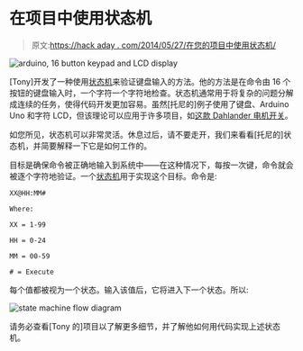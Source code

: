# 在项目中使用状态机

> 原文:[https://hack aday . com/2014/05/27/在您的项目中使用状态机/](https://hackaday.com/2014/05/27/using-state-machines-in-your-projects/)

![arduino, 16 button keypad and LCD display](../Images/c9b541eea24e9c7e08d070bbce778746.png)

[Tony]开发了一种使用[状态机](http://hackaday.io/post/2774)来验证键盘输入的方法。他的方法是在命令由 16 个按钮的键盘输入时，一个字符一个字符地检查。状态机通常用于将复杂的问题分解成连续的任务，使得代码开发更加容易。虽然[托尼的]例子使用了键盘、Arduino Uno 和字符 LCD，但该理论可以应用于许多项目，如[这款 Dahlander 电机开关](http://hackaday.com/2014/04/02/arduino-controlled-dahlander-motor-switch/)。

如您所见，状态机可以非常灵活。休息过后，请不要走开，我们来看看[托尼的]状态机，并简要解释一下它是如何工作的。

目标是确保命令被正确地输入到系统中——在这种情况下，每按一次键，命令就会被逐个字符地验证。一个[状态机](http://blog.markshead.com/869/state-machines-computer-science/)用于实现这个目标。命令是:

```
XX@HH:MM#
```

```
Where:
```

```
XX = 1-99
```

```
HH = 0-24
```

```
MM = 00-59
```

```
# = Execute
```

每个值都被视为一个状态。输入该值后，它将进入下一个状态。所以:

![state machine flow diagram](../Images/44f60f30b0468a290e40bd02aa8a7add.png)

请务必查看[Tony 的]项目以了解更多细节，并了解他如何用代码实现上述状态机。